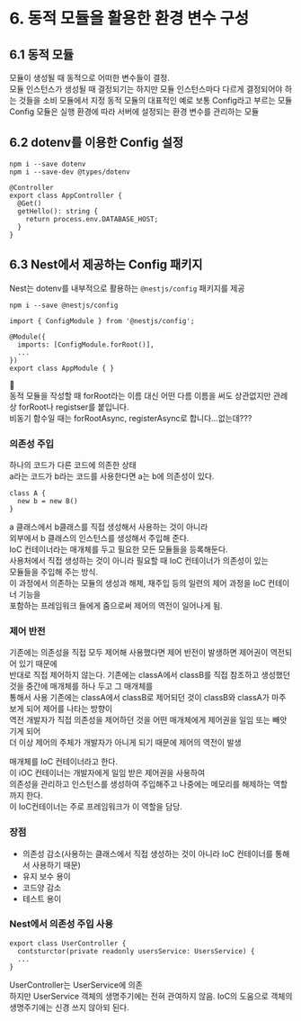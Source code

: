 # 6. 동적 모듈을 활용한 환경 변수 구성
## 6.1 동적 모듈
모듈이 생성될 때 동적으로 어떠한 변수들이 결정.  
모듈 인스턴스가 생성될 때 결정되기는 하지만 모듈 인스턴스마다 다르게 결정되어야 하는 것들을 소비 모듈에서 지정 
동적 모듈의 대표적인 예로 보통 Config라고 부르는 모듈  
Config 모듈은 실행 환경에 따라 서버에 설정되는 환경 변수를 관리하는 모듈

## 6.2 dotenv를 이용한 Config 설정
```
npm i --save dotenv
npm i --save-dev @types/dotenv
```
```
@Controller
export class AppController {
  @Get()
  getHello(): string {
    return process.env.DATABASE_HOST;
  }
}
```
## 6.3 Nest에서 제공하는 Config 패키지
Nest는 dotenv를 내부적으로 활용하는 `@nestjs/config` 패키지를 제공
```
npm i --save @nestjs/config
```
```
import { ConfigModule } from '@nestjs/config';

@Module({
  imports: [ConfigModule.forRoot()],
  ...
})
export class AppModule { }
```

🤔  
동적 모듈을 작성할 때 forRoot라는 이름 대신 어떤 다름 이름을 써도 상관없지만 관례상 forRoot나 registser를 붙입니다.  
비동기 함수일 때는 forRootAsync, registerAsync로 합니다...없는데???

### 의존성 주입
하나의 코드가 다른 코드에 의존한 상태  
a라는 코드가 b라는 코드를 사용한다면 a는 b에 의존성이 있다.  
```
class A {
  new b = new B()
}
```
a 클래스에서 b클래스를 직접 생성해서 사용하는 것이 아니라  
외부에서 b 클래스의 인스턴스를 생성해서 주입해 준다.  
IoC 컨테이너라는 매개체를 두고 필요한 모든 모듈들을 등록해둔다.  
사용처에서 직접 생성하는 것이 아니라 필요할 때 IoC 컨테이너가 의존성이 있는  
모듈들을 주입해 주는 방식.  
이 과정에서 의존하는 모듈의 생성과 해제, 재주입 등의 일련의 제어 과정을 IoC 컨테이너 기능을  
포함하는 프레임워크 들에게 줌으로써 제어의 역전이 일어나게 됨. 

### 제어 반전
기존에는 의존성을 직접 모두 제어해 사용했다면 제어 반전이 발생하면 제어권이 역전되어 있기 때문에  
반대로 직접 제어하지 않는다. 
기존에는 classA에서 classB를 직접 참조하고 생성했던 것을 중간에 매개체를 하나 두고 그 매개체를  
통해서 사용
기존에는 classA에서 classB로 제어되던 것이 classB와 classA가 마주보게 되어 제어를 나타는 방향이  
역전 개발자가 직접 의존성을 제어하던 것을 어떤 매개체에게 제어권을 일임 또는 빼앗기게 되어  
더 이상 제어의 주체가 개발자가 아니게 되기 때문에 제어의 역전이 발생

매개체를 IoC 컨테이너라고 한다.  
이 iOC 컨테이너는 개발자에게 일임 받은 제어권을 사용하여  
의존성을 관리하고 인스턴스를 생성하여 주입해주고 나중에는 메모리를 해제하는 역할까지 한다.  
이 IoC컨테이너는 주로 프레임워크가 이 역할을 담당.

### 장점
- 의존성 감소(사용하는 클래스에서 직접 생성하는 것이 아니라 IoC 컨테이너를 통해서 사용하기 때문)
- 유지 보수 용이
- 코드양 감소
- 테스트 용이

### Nest에서 의존성 주입 사용
```
export class UserController {
  contsturctor(private readonly usersService: UsersService) {
  ...
}
```
UserController는 UserService에 의존  
하지만 UserService 객체의 생명주기에는 전혀 관여하지 않음.
IoC의 도움으로 객체의 생명주기에는 신경 쓰지 않아되 된다.  
